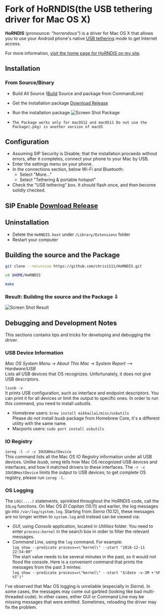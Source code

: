 # Fork of HoRNDIS(the USB tethering driver for Mac OS X)

**HoRNDIS** (pronounce: *"horrendous"*) is a driver for Mac OS X that allows you to use your Android phone's native [USB tethering](http://en.wikipedia.org/wiki/Tethering) mode to get Internet access.

For more information, [visit the home page for HoRNDIS on my site](http://www.joshuawise.com/horndis).

## Installation

### From Source/Binary

* Build All Source ([Build](#Building-the-source-and-the-Package) Source and package from CommandLine)

* Get the installation package [Download Release](https://github.com/chris1111/HoRNDIS/releases/tag/rel9.2)

* Run the installation package
![Screen Shot Package](https://user-images.githubusercontent.com/6248794/146647057-a29b4045-fbc9-4078-9578-c358a68bbf80.png)


* `The Package works only for macOS12 and macOS11 Do not use the Package(.pkg) in another version of macOS`

## Configuration

* Assuming SIP Security is Disable; that the installation proceeds without errors, after it completes, connect your phone to your Mac by USB.
* Enter the settings menu on your phone.
* In the connections section, below Wi-Fi and Bluetooth:
  * Select "More..."
  * Select "Tethering & portable hotspot"
* Check the "USB tethering" box. It should flash once, and then become solidly checked.

## SIP Enable [Download Release](https://github.com/chris1111/HoRNDIS/releases/tag/SIP-Enable)

## Uninstallation

* Delete the `HoRNDIS.kext` under `/Library/Extensions` folder
* Restart your computer

## Building the source and the Package

```bash
git clone --recursive https://github.com/chris1111/HoRNDIS.git
```

```bash
cd $HOME/HoRNDIS
```

```bash
make
```
### Result: Building the source and the Package ⇩
![Screen Shot Result](https://user-images.githubusercontent.com/6248794/146648597-f7267994-5227-4d96-b0a1-ea81f2d7a23b.png)

## Debugging and Development Notes

This sections contains tips and tricks for developing and debugging the driver.

### USB Device Information

*Mac OS System Menu* -> *About This Mac* -> *System Report* --> *Hardware*/*USB* <br>
Lists all USB devices that OS recognizes. Unfortunately, it does not give USB descriptors.

`lsusb -v`<br>
It prints USB configuration, such as interface and endpoint descriptors. You can print it for all devices or limit the output to specific ones. In order to run this command, you need to install *usbutils*.
* Homebrew users: `brew install mikhailai/misc/usbutils`<br>
  Please *do not* install *lsusb* package from Homebrew Core, it's a different utility with the same name.
* Macports users: `sudo port install usbutils`

### IO Registry

`ioreg -l -r -c IOUSBHostDevice`<br>
This command lists all the Mac OS IO Registry information under all USB devices. Unlike *lsusb*, ioreg tells how Mac OS recognized USB devices and interfaces, and how it matched drivers to these interfaces. The `-r -c IOUSBHostDevice` limits the output to USB devices; to get complete OS registry, please run `ioreg -l`.

### OS Logging

The `LOG(....)` statements, sprinkled throughout the HoRNDIS code, call the `IOLog` functions. On Mac OS *El Capitan* (10.11) and earlier, the log messages go into `/var/log/system.log`. Starting from *Sierra* (10.12), these messages are no longer written to `system.log` and instead can be viewed via:
* *GUI*, using *Console* application, located in *Utilities* folder. You need to enter `process:kernel` in the search box in order to filter the relevant messages.
* *Command Line*, using the `log` command. For example:<br>
  `log show --predicate process==\"kernel\" --start "2018-12-11 22:54:00"`<br>
  The start value needs to be several minutes in the past, so it would not flood the console. Here is a convenient command that prints the messages from the past 3 mintes:<br>
  `log show --predicate process==\"kernel\" --start "$(date -v-3M +'%F %T')"`

I've observed that Mac OS logging is unreliable (especially in *Sierra*). In some cases, the messages may come out garbled (looking like bad multi-threaded code). In other cases, either GUI or Command Line may be missing messages that were emitted. Sometimes, reloading the driver may fix the problem.
